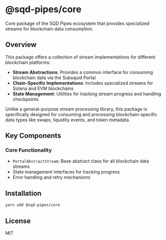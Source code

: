 # @sqd-pipes/core

Core package of the SQD Pipes ecosystem that provides specialized streams for blockchain data consumption.

## Overview

This package offers a collection of stream implementations for different blockchain platforms:

- **Stream Abstractions**: Provides a common interface for consuming blockchain data via the Subsquid Portal
- **Chain-Specific Implementations**: Includes specialized streams for Solana and EVM blockchains
- **State Management**: Utilities for tracking stream progress and handling checkpoints

Unlike a general-purpose stream processing library, this package is specifically designed for consuming and processing blockchain-specific data types like swaps, liquidity events, and token metadata.

## Key Components

### Core Functionality
- `PortalAbstractStream`: Base abstract class for all blockchain data streams
- State management interfaces for tracking progress
- Error handling and retry mechanisms

## Installation

```bash
yarn add @sqd-pipes/core
```

## License

MIT
